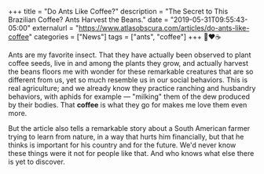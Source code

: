 +++
title = "Do Ants Like Coffee?"
description = "The Secret to This Brazilian Coffee? Ants Harvest the Beans."
date = "2019-05-31T09:55:43-05:00"
externalurl = "https://www.atlasobscura.com/articles/do-ants-like-coffee"
categories = ["News"]
tags = ["ants", "coffee"]
+++
🐜❤️☕️

Ants are my favorite insect. That they have actually been observed to plant coffee seeds, live in and among the plants they grow, and actually harvest the beans floors me with wonder for these remarkable creatures that are so different from us, yet so much resemble us in our social behaviors. This is real agriculture; and we already know they practice ranching and husbandry behaviors, with aphids for example — "milking" them of the dew produced by their bodies. That **coffee** is what they go for makes me love them even more. 

But the article also tells a remarkable story about a South American farmer trying to learn from nature, in a way that hurts him financially, but that he thinks is important for his country and for the future. We'd never know these things were it not for people like that. And who knows what else there is yet to discover. 